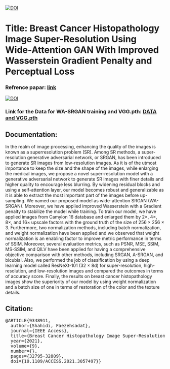 


<a href="https://www.linkedin.com/in/fuzzy-shahidi"><img src="https://img.shields.io/badge/Linkdin-Fuzzy%20Shahidi-blue.svg" alt="DOI"></a>



# Title: Breast Cancer Histopathology Image Super-Resolution Using Wide-Attention GAN With Improved Wasserstein Gradient Penalty and Perceptual Loss

### Refrence papar: <a href="https://ieeexplore.ieee.org/abstract/document/9348911">link </a> 

<a href="https://ieeexplore.ieee.org/abstract/document/9348911"><img src="https://img.shields.io/badge/DOI-10.1109/ACCESS.2021.3057497-lightblue.svg" alt="DOI"></a>

### Link for the Data for WA-SRGAN training and VGG.pth:  <a href="https://drive.google.com/drive/folders/1atpgRIvZ2Q86o-6XeTV0ziDuw8UtXnqs?usp=sharing"> DATA and VGG.pth </a> 




## Documentation:

<p> In the realm of image processing, enhancing the quality of the images is known as a superresolution problem (SR). Among SR methods, a super-resolution generative adversarial network, or SRGAN, has been introduced to generate SR images from low-resolution images. As it is of the utmost importance to keep the size and the shape of the images, while enlarging the medical images, we propose a novel super-resolution model with a generative adversarial network to generate SR images with finer details and higher quality to encourage less blurring. By widening residual blocks and using a self-attention layer, our model becomes robust and generalizable as it is able to extract the most important part of the images before up-sampling. We named our proposed model as wide-attention SRGAN (WA-SRGAN). Moreover, we have applied improved Wasserstein with a Gradient penalty to stabilize the model while training. To train our model, we have applied images from Camylon 16 database and enlarged them by 2×, 4×, 8×, and 16× upscale factors with the ground truth of the size of 256 × 256 × 3. Furthermore, two normalization methods, including batch normalization, and weight normalization have been applied and we observed that weight normalization is an enabling factor to improve metric performance in terms of SSIM. Moreover, several evaluation metrics, such as PSNR, MSE, SSIM, MS-SSIM, and QILV have been applied for having a comprehensive objective comparison with other methods, including SRGAN, A-SRGAN, and bicubial. Also, we performed the job of classification by using a deep learning model called ResNeXt-101 (32 × 8d) for super-resolution, high-resolution, and low-resolution images and compared the outcomes in terms of accuracy score. Finally, the results on breast cancer histopathology images show the superiority of our model by using weight normalization and a batch size of one in terms of restoration of the color and the texture details. </p>

## Citation:

<pre>
@ARTICLE{9348911,
  author={Shahidi, Faezehsadat},
  journal={IEEE Access}, 
  title={Breast Cancer Histopathology Image Super-Resolution Using Wide-Attention GAN With Improved Wasserstein Gradient Penalty and Perceptual Loss}, 
  year={2021},
  volume={9},
  number={},
  pages={32795-32809},
  doi={10.1109/ACCESS.2021.3057497}}
  </pre>
